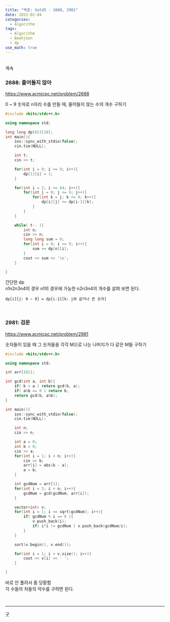```yaml
---
title: "백준: Gold5 - 2688, 2981"
date: 2022-02-04
categories:
  - Algorithm
tags:
  - Algorithm
  - Baekjoon
  - dp
use_math: true
---
```


<br>
계속
<br>

### 2688: 줄어들지 않아
https://www.acmicpc.net/problem/2688

0 ~ 9 숫자로 n자리 수를 만들 때, 줄어들지 않는 수의 개수 구하기
```cpp
#include <bits/stdc++.h>

using namespace std;

long long dp[65][10];
int main(){
    ios::sync_with_stdio(false);
    cin.tie(NULL);

    int t;
    cin >> t;

    for(int i = 0; i <= 9; i++){
        dp[1][i] = 1;
    }

    for(int i = 2; i <= 64; i++){
        for(int j = 0; j <= 9; j++){
            for(int k = j; k <= 9; k++){
                dp[i][j] += dp[i-1][k];
            }
        }
    }

    while( t-- ){
        int n;
        cin >> n;
        long long sum = 0;
        for(int i = 0; i <= 9; i++){
            sum += dp[n][i];
        }
        cout << sum << '\n';
    }

}
```
간단한 dp  
n1n2n3n4의 경우 n1의 경우에 가능한 n2n3n4의 개수를 살펴 보면 된다.
```
dp[i][j: 0 ~ 9] = dp[i-1][k: j와 같거나 큰 숫자]
```
<br>

### 2981: 검문
https://www.acmicpc.net/problem/2981

숫자들이 있을 때 그 숫자들을 각각 M으로 나눈 나머지가 다 같은 M들 구하기

```cpp
#include <bits/stdc++.h>

using namespace std;

int arr[101];

int gcd(int a, int b){
    if( b > a ) return gcd(b, a);
    if( a%b == 0 ) return b;
    return gcd(b, a%b);
}

int main(){
    ios::sync_with_stdio(false);
    cin.tie(NULL);

    int n;
    cin >> n;

    int a = 0;
    int b = 0;
    cin >> a;
    for(int i = 1; i < n; i++){
        cin >> b;
        arr[i] = abs(b - a);
        a = b;
    }

    int gcdNum = arr[1];
    for(int i = 2; i < n; i++){
        gcdNum = gcd(gcdNum, arr[i]);
    }

    vector<int> v;
    for(int i = 1; i <= sqrt(gcdNum); i++){
        if( gcdNum % i == 0 ){
            v.push_back(i);
            if( i*i != gcdNum ) v.push_back(gcdNum/i);
        }
    }

    sort(v.begin(), v.end());

    for(int i = 1; i < v.size(); i++){
        cout << v[i] << ' ';
    }

}
```
바로 안 풀려서 좀 당황함  
각 수들의 차들의 약수를 구하면 된다.

<br>

---
굿
<br>
